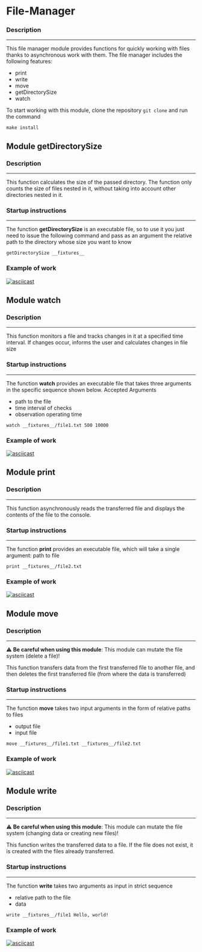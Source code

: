 # File-Manager
### Description
____

This file manager module provides functions for quickly working with files thanks to asynchronous work with them. The file manager includes the following features:
- print 
- write 
- move
- getDirectorySize
- watch

To start working with this module, clone the repository `git clone` and run the command

```
make install
```

## Module getDirectorySize

### Description

___

This function calculates the size of the passed directory. The function only counts the size of files nested in it, without taking into account other directories nested in it.


### Startup instructions
___

The function **getDirectorySize** is an executable file, so to use it you just need to issue the following command and pass as an argument the relative path to the directory whose size you want to know

```
getDirectorySize __fixtures__
```

### Example of work

[![asciicast](https://asciinema.org/a/eX08BXJ3EjCY5YLGseUPG8dZV.svg)](https://asciinema.org/a/eX08BXJ3EjCY5YLGseUPG8dZV)

## Module watch

### Description

___

This function monitors a file and tracks changes in it at a specified time interval. If changes occur, informs the user and calculates changes in file size


### Startup instructions
___

The function **watch** provides an executable file that takes three arguments in the specific sequence shown below. Accepted Arguments
- path to the file
- time interval of checks
- observation operating time

```
watch __fixtures__/file1.txt 500 10000
```

### Example of work

[![asciicast](https://asciinema.org/a/fU0IKKB3Jk9oElv0cvqyuWirP.svg)](https://asciinema.org/a/fU0IKKB3Jk9oElv0cvqyuWirP)

## Module print

### Description

___

This function asynchronously reads the transferred file and displays the contents of the file to the console.


### Startup instructions
___

The function **print** provides an executable file, which will take a single argument: path to file

```
print __fixtures__/file2.txt 
```

### Example of work

[![asciicast](https://asciinema.org/a/PcoP4IEaPqzDGCyxnPVDwT4S1.svg)](https://asciinema.org/a/PcoP4IEaPqzDGCyxnPVDwT4S1)

## Module move

### Description

___

:warning: **Be careful when using this module**: This module can mutate the file system (delete a file)!

This function transfers data from the first transferred file to another file, and then deletes the first transferred file (from where the data is transferred)


### Startup instructions
___

The function **move** takes two input arguments in the form of relative paths to files
- output file
- input file

```
move __fixtures__/file1.txt __fixtures__/file2.txt 
```

### Example of work
[![asciicast](https://asciinema.org/a/5zU8tC9DTRmKEvu2KTFIDquaz.svg)](https://asciinema.org/a/5zU8tC9DTRmKEvu2KTFIDquaz)

## Module write

### Description

___

:warning: **Be careful when using this module**: This module can mutate the file system (changing data or creating new files)!

This function writes the transferred data to a file. If the file does not exist, it is created with the files already transferred.


### Startup instructions
___

The function **write** takes two arguments as input in strict sequence
- relative path to the file
- data

```
write __fixtures__/file1 Hello, world!
```

### Example of work
[![asciicast](https://asciinema.org/a/uoqa3uWCZeFdAcyumog30SHZ6.svg)](https://asciinema.org/a/uoqa3uWCZeFdAcyumog30SHZ6)